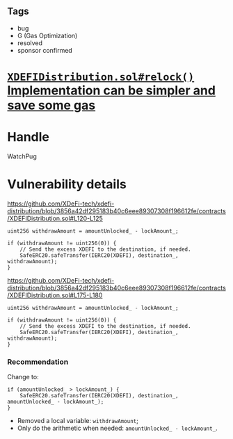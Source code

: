 ## Tags

- bug
- G (Gas Optimization)
- resolved
- sponsor confirmed

# [`XDEFIDistribution.sol#relock()` Implementation can be simpler and save some gas](https://github.com/code-423n4/2022-01-xdefi-findings/issues/123) 

# Handle

WatchPug


# Vulnerability details

https://github.com/XDeFi-tech/xdefi-distribution/blob/3856a42df295183b40c6eee89307308f196612fe/contracts/XDEFIDistribution.sol#L120-L125

```solidity=120
uint256 withdrawAmount = amountUnlocked_ - lockAmount_;

if (withdrawAmount != uint256(0)) {
    // Send the excess XDEFI to the destination, if needed.
    SafeERC20.safeTransfer(IERC20(XDEFI), destination_, withdrawAmount);
}
```

https://github.com/XDeFi-tech/xdefi-distribution/blob/3856a42df295183b40c6eee89307308f196612fe/contracts/XDEFIDistribution.sol#L175-L180

```solidity=175
uint256 withdrawAmount = amountUnlocked_ - lockAmount_;

if (withdrawAmount != uint256(0)) {
    // Send the excess XDEFI to the destination, if needed.
    SafeERC20.safeTransfer(IERC20(XDEFI), destination_, withdrawAmount);
}
```
### Recommendation

Change to:

```solidity
if (amountUnlocked_ > lockAmount_) {
    SafeERC20.safeTransfer(IERC20(XDEFI), destination_, amountUnlocked_ - lockAmount_);
}
```

- Removed a local variable: `withdrawAmount`;
- Only do the arithmetic when needed: `amountUnlocked_ - lockAmount_`.

